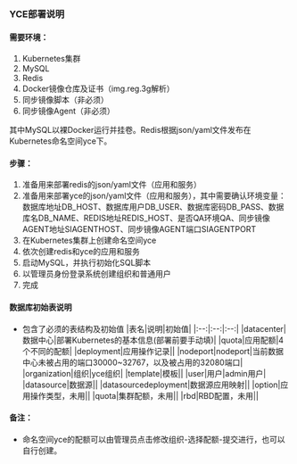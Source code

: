 ###  YCE部署说明

#### 需要环境：

1. Kubernetes集群
2. MySQL
3. Redis
4. Docker镜像仓库及证书（img.reg.3g解析）
5. 同步镜像脚本（非必须）
6. 同步镜像Agent（非必须）

其中MySQL以裸Docker运行并挂卷。Redis根据json/yaml文件发布在Kubernetes命名空间yce下。

#### 步骤：

1. 准备用来部署redis的json/yaml文件（应用和服务）
2. 准备用来部署yce的json/yaml文件（应用和服务），其中需要确认环境变量：数据库地址DB_HOST、数据库用户DB_USER、数据库密码DB_PASS、数据库名DB_NAME、REDIS地址REDIS_HOST、是否QA环境QA、同步镜像AGENT地址SIAGENTHOST、同步镜像AGENT端口SIAGENTPORT
3. 在Kubernetes集群上创建命名空间yce
4. 依次创建redis和yce的应用和服务
5. 启动MySQL，并执行初始化SQL脚本
6. 以管理员身份登录系统创建组织和普通用户
7. 完成

#### 数据库初始表说明

* 包含了必须的表结构及初始值
|表名|说明|初始值|
|:--:|:--:|:--:|
|datacenter|数据中心|部署Kubernetes的基本信息(部署前要手动填)|
|quota|应用配额|4个不同的配额|
|deployment|应用操作记录||
|nodeport|nodeport|当前数据中心未被占用的端口30000~32767，以及被占用的32080端口|
|organization|组织|yce组织|
|template|模板||
|user|用户|admin用户|
|datasource|数据源||
|datasourcedeployment|数据源应用映射||
|option|应用操作类型，未用||
|quota|集群配额，未用||
|rbd|RBD配置，未用||


#### 备注：

* 命名空间yce的配额可以由管理员点击修改组织-选择配额-提交进行，也可以自行创建。


